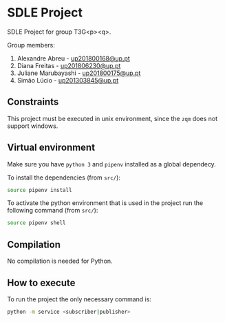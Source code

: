 # SDLE Project

SDLE Project for group T3G&lt;p&gt;&lt;q&gt;.

Group members:

1. Alexandre Abreu - [up201800168@up.pt](mailto:up201800168@up.pt)
2. Diana Freitas - [up201806230@up.pt](mailto:up201806230@up.pt)
3. Juliane Marubayashi - [up201800175@up.pt](mailto:up201800175@up.pt)
4. Simão Lúcio - [up201303845@up.pt](mailto:up201303845@up.pt)

## Constraints

This project must be executed in unix environment, since the `zqm` does not support windows.   

## Virtual environment 

Make sure you have `python 3` and `pipenv` installed as a global dependecy.

To install the dependencies (from `src/`):

```bash
source pipenv install
```

To activate the python environment that is used in the project run the following command (from `src/`):

```bash
source pipenv shell
```

## Compilation

No compilation is needed for Python.

## How to execute 

To run the project the only necessary command is:  

```bash
python -m service <subscriber|publisher>
```
